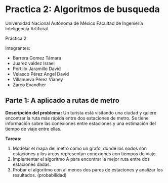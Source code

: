 # Practica 2: Algoritmos de busqueda

Universidad Nacional Autónoma de México 
Facultad de Ingeniería 
Inteligencia Artificial 

Práctica 2 

Integrantes:
- Barrera Gomez Támara 
- Juarez valdez Israel 
- Portillo Jaramillo David
- Velasco Pérez Angel David
- Villanueva Pérez Vianey
- Zarco Evandher

## Parte 1: A aplicado a rutas de metro

**Descripción del problema:**
Un turista está visitando una ciudad y quiere encontrar la ruta más rápida entre dos estaciones de metro. Se tiene información sobre las conexiones entre estaciones y una estimación del tiempo de viaje entre ellas.

**Tareas:**
1. Modelar el mapa del metro como un grafo, donde los nodos son estaciones y los arcos representan conexiones con tiempos de viaje.
2. Implementar el algoritmo A para encontrar la mejor ruta entre dos estaciones dadas.
3. Probar el algoritmo con al menos dos pares de estaciones y analizar los resultados.
(probabilidad)
